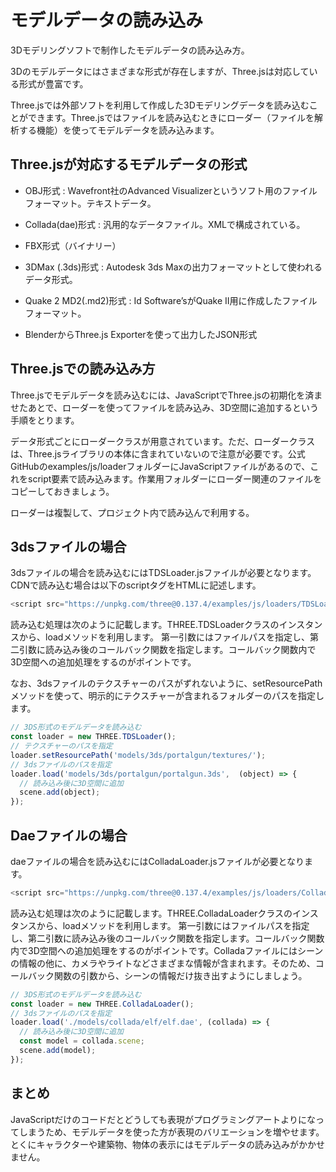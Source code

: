 # モデルデータの読み込み
3Dモデリングソフトで制作したモデルデータの読み込み方。

3Dのモデルデータにはさまざまな形式が存在しますが、Three.jsは対応している形式が豊富です。

Three.jsでは外部ソフトを利用して作成した3Dモデリングデータを読み込むことができます。Three.jsではファイルを読み込むときにローダー（ファイルを解析する機能）を使ってモデルデータを読み込みます。

## Three.jsが対応するモデルデータの形式
 - OBJ形式 : Wavefront社のAdvanced Visualizerというソフト用のファイルフォーマット。テキストデータ。

 - Collada(dae)形式 : 汎用的なデータファイル。XMLで構成されている。

 - FBX形式（バイナリー）

 - 3DMax (.3ds)形式 : Autodesk 3ds Maxの出力フォーマットとして使われるデータ形式。

 - Quake 2 MD2(.md2)形式 : Id Software’sがQuake II用に作成したファイルフォーマット。

 - BlenderからThree.js Exporterを使って出力したJSON形式

## Three.jsでの読み込み方
Three.jsでモデルデータを読み込むには、JavaScriptでThree.jsの初期化を済ませたあとで、ローダーを使ってファイルを読み込み、3D空間に追加するという手順をとります。

データ形式ごとにローダークラスが用意されています。ただ、ローダークラスは、Three.jsライブラリの本体に含まれていないので注意が必要です。公式GitHubのexamples/js/loaderフォルダーにJavaScriptファイルがあるので、これをscript要素で読み込みます。作業用フォルダーにローダー関連のファイルをコピーしておきましょう。

ローダーは複製して、プロジェクト内で読み込んで利用する。

## 3dsファイルの場合
3dsファイルの場合を読み込むにはTDSLoader.jsファイルが必要となります。CDNで読み込む場合は以下のscriptタグをHTMLに記述します。

```js
<script src="https://unpkg.com/three@0.137.4/examples/js/loaders/TDSLoader.js"></script>
```

読み込む処理は次のように記載します。THREE.TDSLoaderクラスのインスタンスから、loadメソッドを利用します。 第一引数にはファイルパスを指定し、第二引数に読み込み後のコールバック関数を指定します。コールバック関数内で3D空間への追加処理をするのがポイントです。

なお、3dsファイルのテクスチャーのパスがずれないように、setResourcePathメソッドを使って、明示的にテクスチャーが含まれるフォルダーのパスを指定します。

```js
// 3DS形式のモデルデータを読み込む
const loader = new THREE.TDSLoader();
// テクスチャーのパスを指定
loader.setResourcePath('models/3ds/portalgun/textures/');
// 3dsファイルのパスを指定
loader.load('models/3ds/portalgun/portalgun.3ds',  (object) => {
  // 読み込み後に3D空間に追加
  scene.add(object);
});
```

## Daeファイルの場合
daeファイルの場合を読み込むにはColladaLoader.jsファイルが必要となります。

```js
<script src="https://unpkg.com/three@0.137.4/examples/js/loaders/ColladaLoader.js"></script>
```

読み込む処理は次のように記載します。THREE.ColladaLoaderクラスのインスタンスから、loadメソッドを利用します。 第一引数にはファイルパスを指定し、第二引数に読み込み後のコールバック関数を指定します。コールバック関数内で3D空間への追加処理をするのがポイントです。Colladaファイルにはシーンの情報の他に、カメラやライトなどさまざまな情報が含まれます。そのため、コールバック関数の引数から、シーンの情報だけ抜き出すようにしましょう。

```js
// 3DS形式のモデルデータを読み込む
const loader = new THREE.ColladaLoader();
// 3dsファイルのパスを指定
loader.load('./models/collada/elf/elf.dae', (collada) => {
  // 読み込み後に3D空間に追加
  const model = collada.scene;
  scene.add(model);
});
```

## まとめ
JavaScriptだけのコードだとどうしても表現がプログラミングアートよりになってしまうため、モデルデータを使った方が表現のバリエーションを増やせます。とくにキャラクターや建築物、物体の表示にはモデルデータの読み込みがかかせません。